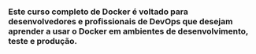 

### Este curso completo de Docker é voltado para desenvolvedores e profissionais de DevOps que desejam aprender a usar o Docker em ambientes de desenvolvimento, teste e produção. 

